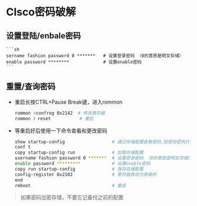 # CIsco密码破解

## 设置登陆/enbale密码

    ```sh
    sername fashion password 0 *******   # 设置登录密码 （0的意思是明文存储）
    enable password ********             # 设置enable密码
    ```

## 重置/查询密码

* 重启长按CTRL+Pause Break键，进入rommon

    ```sh
    rommon >confreg 0x2142  # 修改寄存器
    rommon 〉reset           # 重启
    ```

* 等重启好后使用一下命令查看和更改密码

    ```sh
    show startup-config                  # 通过存储配置查看密码,如若加密执行下边的
    conf t
    copy startup-config run              # 加载存储配置
    username fashion password 0 *******  # 设置登录密码 （0的意思是明文存储）
    enable password *********            # 设置enable密码
    copy run startup-config              # 保存存储配置
    config-register 0x2102               # 寄存器修改为原来的
    end
    reboot                               # 重启  
    ```

> 如果密码加密存储，不要忘记备份之前的配置